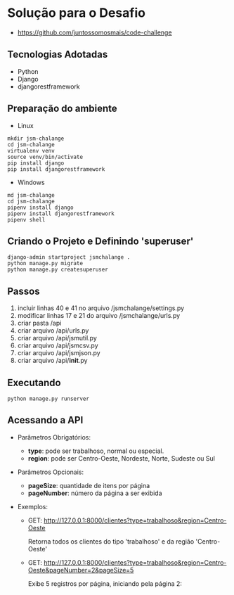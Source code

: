 Solução para o Desafio
======================
- https://github.com/juntossomosmais/code-challenge

Tecnologias Adotadas
--------------------
* Python
* Django
* djangorestframework

Preparação do ambiente
----------------------

- Linux
```
mkdir jsm-chalange
cd jsm-chalange
virtualenv venv
source venv/bin/activate
pip install django
pip install djangorestframework
```
- Windows
```
md jsm-chalange
cd jsm-chalange
pipenv install django
pipenv install djangorestframework
pipenv shell
```
Criando o Projeto e Definindo 'superuser'
------------------------------------------------------------
```
django-admin startproject jsmchalange .
python manage.py migrate
python manage.py createsuperuser
```
Passos
------------------------------------------------------------

1) incluir linhas 40 e 41 no arquivo /jsmchalange/settings.py
2) modificar linhas 17 e 21 do arquivo /jsmchalange/urls.py
3) criar pasta /api
4) criar arquivo /api/urls.py
5) criar arquivo /api/jsmutil.py
6) criar arquivo /api/jsmcsv.py
7) criar arquivo /api/jsmjson.py
8) criar arquivo /api/__init__.py

Executando
------------------------------------------------------------

```
python manage.py runserver
```
Acessando a API
------------------------------------------------------------

- Parâmetros Obrigatórios:
    - **type**: pode ser trabalhoso, normal ou especial.
    - **region**: pode ser Centro-Oeste, Nordeste, Norte, Sudeste ou Sul

- Parâmetros Opcionais:
    - **pageSize**: quantidade de itens por página
    - **pageNumber**: número da página a ser exibida

- Exemplos:    

    - GET: http://127.0.0.1:8000/clientes?type=trabalhoso&region=Centro-Oeste

        Retorna todos os clientes do tipo 'trabalhoso' e da região 'Centro-Oeste'

    - GET: http://127.0.0.1:8000/clientes?type=trabalhoso&region=Centro-Oeste&pageNumber=2&pageSize=5
        
        Exibe 5 registros por página, iniciando pela página 2:
        

